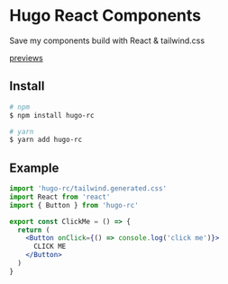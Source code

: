 # Hugo React Components

Save my components build with React & tailwind.css

[previews](https://hugo-rc.netlify.app/)

## Install

```bash
# npm
$ npm install hugo-rc

# yarn
$ yarn add hugo-rc
```

## Example

```jsx
import 'hugo-rc/tailwind.generated.css'
import React from 'react'
import { Button } from 'hugo-rc'

export const ClickMe = () => {
  return (
    <Button onClick={() => console.log('click me')}>
      CLICK ME
    </Button>
  )
}
```
